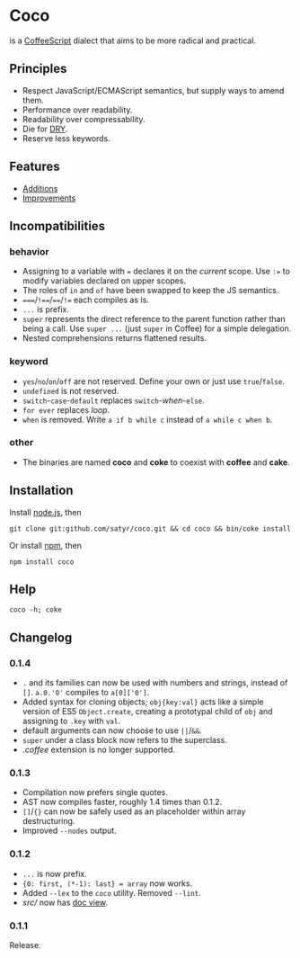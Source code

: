 # Coco
is a [CoffeeScript](http://coffeescript.org) dialect that aims to be more radical and practical.

## Principles
- Respect JavaScript/ECMAScript semantics, but supply ways to amend them.
- Performance over readability.
- Readability over compressability.
- Die for [DRY](http://en.wikipedia.org/wiki/Don%27t_repeat_yourself).
- Reserve less keywords.

## Features
- [Additions](https://github.com/satyr/coco/wiki/additions)
- [Improvements](https://github.com/satyr/coco/wiki/improvements)

## Incompatibilities

### behavior
- Assigning to a variable with `=` declares it on the _current_ scope. Use `:=` to modify variables declared on upper scopes.
- The roles of `in` and `of` have been swapped to keep the JS semantics.
- `===`/`!==`/`==`/`!=` each compiles as is.
- `...` is prefix.
- `super` represents the direct reference to the parent function rather than being a call. Use `super ...` (just `super` in Coffee) for a simple delegation.
- Nested comprehensions returns flattened results.

### keyword
- `yes`/`no`/`on`/`off` are not reserved. Define your own or just use `true`/`false`.
- `undefined` is not reserved.
- `switch`-`case`-`default` replaces `switch`-_when_-`else`.
- `for ever` replaces _loop_.
- `when` is removed. Write `a if b while c` instead of `a while c when b`.

### other
- The binaries are named __coco__ and __coke__ to coexist with __coffee__ and __cake__.

## Installation
Install [node.js](http://nodejs.org), then

    git clone git:github.com/satyr/coco.git && cd coco && bin/coke install

Or install [npm](https://github.com/isaacs/npm#readme), then

    npm install coco


## Help

    coco -h; coke

## Changelog

### 0.1.4
- `.` and its families can now be used with numbers and strings, instead of `[]`.
  `a.0.'0'` compiles to `a[0]['0']`.
- Added syntax for cloning objects;
  `obj{key:val}` acts like a simple version of ES5 `Object.create`,
  creating a prototypal child of `obj` and assigning to `.key` with `val`.
- default arguments can now choose to use `||`/`&&`.
- `super` under a class block now refers to the superclass.
- _.coffee_ extension is no longer supported.

### 0.1.3
- Compilation now prefers single quotes.
- AST now compiles faster, roughly 1.4 times than 0.1.2.
- `[]`/`{}` can now be safely used as an placeholder within array destructuring.
- Improved `--nodes` output.

### 0.1.2
- `...` is now prefix.
- `{0: first, (*-1): last} = array` now works.
- Added `--lex` to the `coco` utility. Removed `--lint`.
- _src/_ now has [doc view](http://satyr.github.com/coco/src/).

### 0.1.1
Release.
